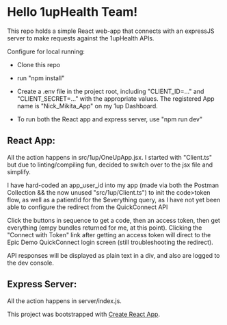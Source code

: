 # Hello 1upHealth Team!

This repo holds a simple React web-app that connects with an expressJS server to make requests against the 1upHealth APIs.

Configure for local running:
* Clone this repo

* run "npm install"

* Create a .env file in the project root, including "CLIENT_ID=..." and "CLIENT_SECRET=..." with the appropriate values. The registered App name is "Nick_Mikita_App" on my 1up Dashboard.

* To run both the React app and express server, use "npm run dev"

## React App:
All the action happens in src/1up/OneUpApp.jsx.
I started with "Client.ts" but due to linting/compiling fun, decided to switch over to the jsx file and simplify.

I have hard-coded an app_user_id into my app (made via both the Postman Collection &&  the now unused "src/1up/Client.ts") to init the code>token flow, as well as a patientId for the $everything query, as I have not yet been able to configure the redirect from the QuickConnect API

Click the buttons in sequence to get a code, then an access token, then get everything (empy bundles returned for me, at this point). Clicking the "Connect with Token" link after getting an access token will direct to the Epic Demo QuickConnect login screen (still troubleshooting the redirect).

API responses will be displayed as plain text in a div, and also are logged to the dev console.


## Express Server:
All the action happens in server/index.js.


This project was bootstrapped with [Create React App](https://github.com/facebook/create-react-app).
